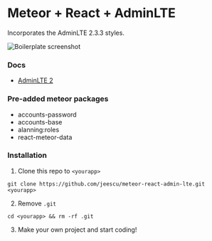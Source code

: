 # Meteor + React + AdminLTE

Incorporates the AdminLTE 2.3.3 styles.

![Boilerplate screenshot](https://raw.githubusercontent.com/jeescu/meteor-react-admin-lte/master/public/img/Screenshot%20from%202016-06-24%2009%3A52%3A37.png)

### Docs
* [AdminLTE 2](http://almsaeedstudio.com/themes/AdminLTE/documentation/index.html)

### Pre-added meteor packages
* accounts-password
* accounts-base
* alanning:roles
* react-meteor-data


### Installation

1. Clone this repo to `<yourapp>`

  `git clone https://github.com/jeescu/meteor-react-admin-lte.git <yourapp>`

2. Remove `.git`

  `cd <yourapp> && rm -rf .git`

3. Make your own project and start coding!
